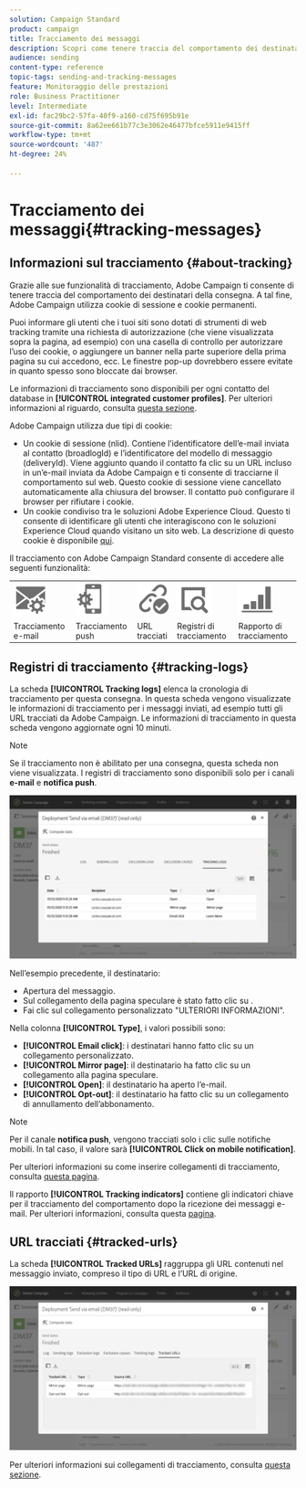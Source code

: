 ```yaml
---
solution: Campaign Standard
product: campaign
title: Tracciamento dei messaggi
description: Scopri come tenere traccia del comportamento dei destinatari della consegna.
audience: sending
content-type: reference
topic-tags: sending-and-tracking-messages
feature: Monitoraggio delle prestazioni
role: Business Practitioner
level: Intermediate
exl-id: fac29bc2-57fa-40f9-a160-cd75f695b91e
source-git-commit: 8a62ee661b77c3e3062e46477bfce5911e9415ff
workflow-type: tm+mt
source-wordcount: '487'
ht-degree: 24%

---
```


# Tracciamento dei messaggi{#tracking-messages}

## Informazioni sul tracciamento {#about-tracking}

Grazie alle sue funzionalità di tracciamento, Adobe Campaign ti consente di tenere traccia del comportamento dei destinatari della consegna. A tal fine, Adobe Campaign utilizza cookie di sessione e cookie permanenti.

Puoi informare gli utenti che i tuoi siti sono dotati di strumenti di web tracking tramite una richiesta di autorizzazione (che viene visualizzata sopra la pagina, ad esempio) con una casella di controllo per autorizzare l’uso dei cookie, o aggiungere un banner nella parte superiore della prima pagina su cui accedono, ecc. Le finestre pop-up dovrebbero essere evitate in quanto spesso sono bloccate dai browser.

Le informazioni di tracciamento sono disponibili per ogni contatto del database in **[!UICONTROL integrated customer profiles]**. Per ulteriori informazioni al riguardo, consulta [questa sezione](../../audiences/using/integrated-customer-profile.md).

 Adobe Campaign utilizza due tipi di cookie:

* Un cookie di sessione (nlid). Contiene l’identificatore dell’e-mail inviata al contatto (broadlogId) e l’identificatore del modello di messaggio (deliveryId). Viene aggiunto quando il contatto fa clic su un URL incluso in un’e-mail inviata da Adobe Campaign e ti consente di tracciarne il comportamento sul web. Questo cookie di sessione viene cancellato automaticamente alla chiusura del browser. Il contatto può configurare il browser per rifiutare i cookie.
* Un cookie condiviso tra le soluzioni Adobe Experience Cloud. Questo ti consente di identificare gli utenti che interagiscono con le soluzioni Experience Cloud quando visitano un sito web. La descrizione di questo cookie è disponibile [qui](https://experienceleague.adobe.com/docs/core-services/interface/ec-cookies/cookies-mc.html).

Il tracciamento con Adobe Campaign Standard consente di accedere alle seguenti funzionalità:

<table>
<tr>
    <td valign="top">
        <a href="../../administration/using/configuring-email-channel.md#tracking-parameters"><img width="60px" alt="condizioni" src="assets/icon_email_parameters.png"/></a>
    </td>
    <td valign="top">
        <a href="https://helpx.adobe.com/campaign/kb/push-tracking.html"><img width="60px" alt="condizioni" src="assets/icon_push_parameters.png"/></a>
    </td>
    <td valign="top">
        <a href="../../designing/using/links.md#about-tracked-urls"><img width="60px" alt="condizioni" src="assets/icon_url.png"/></a>
    </td>
        <td valign="top">
          <a href="../../sending/using/tracking-messages.md#tracking-logs"><img width="60px" alt="condizioni" src="assets/icon_log.png"/></a>
    </td>
    </td>
    <td valign="top">
          <a href="../../reporting/using/tracking-indicators.md"><img width="60px" alt="condizioni" src="assets/icon_report.png"/></a>
</tr>
<tr>
<td>Tracciamento e-mail</td>
<td>Tracciamento push</td>
<td>URL tracciati</td>
<td>Registri di tracciamento</td>
<td>Rapporto di tracciamento</td>
</tr>
</table>

## Registri di tracciamento {#tracking-logs}

La scheda **[!UICONTROL Tracking logs]** elenca la cronologia di tracciamento per questa consegna. In questa scheda vengono visualizzate le informazioni di tracciamento per i messaggi inviati, ad esempio tutti gli URL tracciati da Adobe Campaign. Le informazioni di tracciamento in questa scheda vengono aggiornate ogni 10 minuti.

>[!NOTE]
>
>Se il tracciamento non è abilitato per una consegna, questa scheda non viene visualizzata. I registri di tracciamento sono disponibili solo per i canali **e-mail** e **notifica push**.

![](assets/tracking_logs.png)

Nell’esempio precedente, il destinatario:

* Apertura del messaggio.
* Sul collegamento della pagina speculare è stato fatto clic su .
* Fai clic sul collegamento personalizzato &quot;ULTERIORI INFORMAZIONI&quot;.

Nella colonna **[!UICONTROL Type]**, i valori possibili sono:

* **[!UICONTROL Email click]**: i destinatari hanno fatto clic su un collegamento personalizzato.
* **[!UICONTROL Mirror page]**: il destinatario ha fatto clic su un collegamento alla pagina speculare.
* **[!UICONTROL Open]**: il destinatario ha aperto l’e-mail.
* **[!UICONTROL Opt-out]**: il destinatario ha fatto clic su un collegamento di annullamento dell’abbonamento.

>[!NOTE]
>
>Per il canale **notifica push**, vengono tracciati solo i clic sulle notifiche mobili. In tal caso, il valore sarà **[!UICONTROL Click on mobile notification]**.

Per ulteriori informazioni su come inserire collegamenti di tracciamento, consulta [questa pagina](../../designing/using/links.md#inserting-a-link).

Il rapporto **[!UICONTROL Tracking indicators]** contiene gli indicatori chiave per il tracciamento del comportamento dopo la ricezione dei messaggi e-mail. Per ulteriori informazioni, consulta questa [pagina](../../reporting/using/tracking-indicators.md).

## URL tracciati {#tracked-urls}

La scheda **[!UICONTROL Tracked URLs]** raggruppa gli URL contenuti nel messaggio inviato, compreso il tipo di URL e l’URL di origine.

![](assets/sending_delivery6.png)

Per ulteriori informazioni sui collegamenti di tracciamento, consulta [questa sezione](../../designing/using/links.md#about-tracked-urls).
